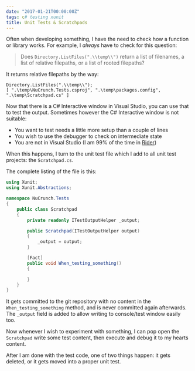 ```yaml
---
date: "2017-01-21T00:00:00Z"
tags: c# testing xunit
title: Unit Tests & Scratchpads
---
```


Often when developing something, I have the need to check how a function or library works.  For example, I *always* have to check for this question:

> Does `Directory.ListFiles(".\\temp\\")` return a list of filenames, a list of relative filepaths, or a list of rooted filepaths?

It returns relative filepaths by the way:

```
Directory.ListFiles(".\\temp\\");
[ ".\temp\NuCrunch.Tests.csproj", ".\temp\packages.config", ".\temp\Scratchpad.cs" ]
```

Now that there is a C# Interactive window in Visual Studio, you can use that to test the output.  Sometimes however the C# Interactive window is not suitable:

* You want to test needs a little more setup than a couple of lines
* You wish to use the debugger to check on intermediate state
* You are not in Visual Studio (I am 99% of the time in [Rider](https://www.jetbrains.com/rider/))

When this happens, I turn to the unit test file which I add to all unit test projects:  the `Scratchpad.cs`.

The complete listing of the file is this:

```csharp
using Xunit;
using Xunit.Abstractions;

namespace NuCrunch.Tests
{
	public class Scratchpad
	{
		private readonly ITestOutputHelper _output;

		public Scratchpad(ITestOutputHelper output)
		{
			_output = output;
		}

		[Fact]
		public void When_testing_something()
		{

		}
	}
}
```

It gets committed to the git repository with no content in the `When_testing_something` method, and is never committed again afterwards.  The `_output` field is added to allow writing to console/test window easily too.

Now whenever I wish to experiment with something, I can pop open the `Scratchpad` write some test content, then execute and debug it to my hearts content.

After I am done with the test code, one of two things happen:  it gets deleted, or it gets moved into a proper unit test.
